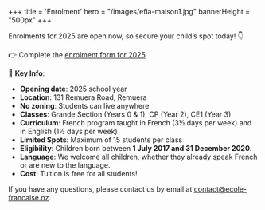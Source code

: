 +++
title = 'Enrolment'
hero = "/images/efia-maison1.jpg"
bannerHeight = "500px"
+++

Enrolments for 2025 are open now, so secure your child’s spot today! 👇

👉 Complete the [enrolment form for 2025](https://ecole-francaise.nz/efia_application_form.pdf)

🔑 **Key Info**:

- **Opening date**: 2025 school year
- **Location**: 131 Remuera Road, Remuera
- **No zoning**: Students can live anywhere
- **Classes**: Grande Section (Years 0 & 1), CP (Year 2), CE1 (Year 3)
- **Curriculum**: French program taught in French (3½ days per week) and in English (1½ days per week)
- **Limited Spots**: Maximum of 15 students per class
- **Eligibility**: Children born between **1 July 2017 and 31 December 2020**.
- **Language**: We welcome all children, whether they already speak French or are new to the language.
- **Cost**: Tuition is free for all students!

If you have any questions, please contact us by email at [contact@ecole-francaise.nz](mailto://contact@ecole-francaise.nz).
